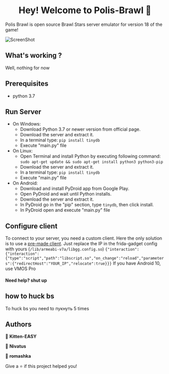 <h1 align="center">Hey! Welcome to Polis-Brawl 👋</h1>

Polis Brawl is open source Brawl Stars server emulator for version 18 of the game!


![ScreenShot](https://cdn.discordapp.com/attachments/811919827870023713/811937866053189632/Screenshot_20210218-202224.png) 


## What's working ?
Well, nothing for now


## Prerequisites

- python 3.7




## Run Server
- On Windows:
    - Download Python 3.7 or newer version from official page.
    - Download the server and extract it.
    - In a terminal type: ```pip install tinydb```
    - Execute "main.py" file
- On Linux:
    - Open Terminal and install Python by executing following command:
    ```sudo apt-get update && sudo apt-get install python3 python3-pip```
    - Download the server and extract it.
    - In a terminal type: ```pip install tinydb```
    - Execute "main.py" file
- On Android:
    - Download and install PyDroid app from Google Play.
    - Open PyDroid and wait until Python installs.
    - Download the server and extract it.
    - In PyDroid go in the "pip" section, type ```tinydb```, then click install.
    - In PyDroid open and execute "main.py" file


## Configure client
To connect to your server, you need a custom client. Here the only solution is to use a [pre-made client](https://mega.nz/folder/CX5XAK4T#G-nEfnR8y82Gk3ZuzOwtyQ/file/OHhWEZwL). Just replace the IP in the frida-gadget config with yours (```/lib/armeabi-v7a/libgg.config.so```) ```{"interaction":{"interaction":{"type":"script","path":"libscript.so","on_change":"reload","parameters":{"redirectHost":"YOUR_IP","relocate":true}}}```
If you have Android 10, use VMOS Pro






#### Need help? shut up

## how to huck bs
To huck bs you need to пукнуть 5 times



## Authors

👤 **Kitten-EASY**



👤 **Nivatus**

👤 **romashka**








Give a ⭐️ if this project helped you!

